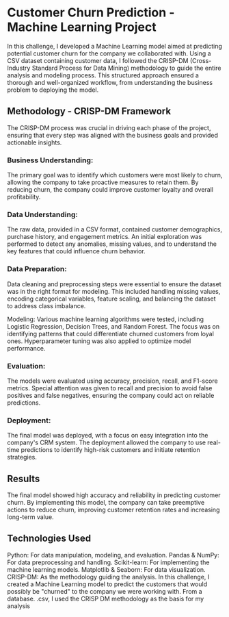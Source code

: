 # Customer Churn Prediction - Machine Learning Project
In this challenge, I developed a Machine Learning model aimed at predicting potential customer churn for the company we collaborated with. Using a CSV dataset containing customer data, I followed the CRISP-DM (Cross-Industry Standard Process for Data Mining) methodology to guide the entire analysis and modeling process. This structured approach ensured a thorough and well-organized workflow, from understanding the business problem to deploying the model.

## Methodology - CRISP-DM Framework
The CRISP-DM process was crucial in driving each phase of the project, ensuring that every step was aligned with the business goals and provided actionable insights.

### Business Understanding:
The primary goal was to identify which customers were most likely to churn, allowing the company to take proactive measures to retain them. By reducing churn, the company could improve customer loyalty and overall profitability.

### Data Understanding:
The raw data, provided in a CSV format, contained customer demographics, purchase history, and engagement metrics. An initial exploration was performed to detect any anomalies, missing values, and to understand the key features that could influence churn behavior.

### Data Preparation:
Data cleaning and preprocessing steps were essential to ensure the dataset was in the right format for modeling. This included handling missing values, encoding categorical variables, feature scaling, and balancing the dataset to address class imbalance.

Modeling: Various machine learning algorithms were tested, including Logistic Regression, Decision Trees, and Random Forest. The focus was on identifying patterns that could differentiate churned customers from loyal ones. Hyperparameter tuning was also applied to optimize model performance.

### Evaluation:
The models were evaluated using accuracy, precision, recall, and F1-score metrics. Special attention was given to recall and precision to avoid false positives and false negatives, ensuring the company could act on reliable predictions.

### Deployment:
The final model was deployed, with a focus on easy integration into the company's CRM system. The deployment allowed the company to use real-time predictions to identify high-risk customers and initiate retention strategies.

## Results
The final model showed high accuracy and reliability in predicting customer churn. By implementing this model, the company can take preemptive actions to reduce churn, improving customer retention rates and increasing long-term value.

## Technologies Used
Python: For data manipulation, modeling, and evaluation.
Pandas & NumPy: For data preprocessing and handling.
Scikit-learn: For implementing the machine learning models.
Matplotlib & Seaborn: For data visualization.
CRISP-DM: As the methodology guiding the analysis.
In this challenge, I created a Machine Learning model to predict the customers that would possibly be "churned" to the company we were working with. From a database. .csv, I used the CRISP DM methodology as the basis for my analysis
